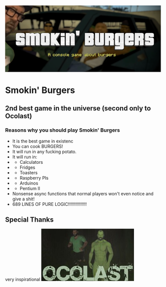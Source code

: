 ![a](https://github.com/GabrielSil46/smokin-burgers/blob/main/repo_imgs/banner.png)
# Smokin' Burgers
## 2nd best game in the universe (second only to Ocolast)

### Reasons why you should play Smokin' Burgers
- It is the best game in existenc
- You can cook BURGERS!
- It will run in any fucking potato.
- It will run in:
- - Calculators
- - Fridges
- - Toasters
- - Raspberry PIs
- - Arduinos
- - Pentium II
- Nonsense async functions that normal players won't even notice and give a shit!
- 689 LINES OF PURE LOGIC!!!!!!!!!!!!!!!

## Special Thanks
very inspirational
![oco](https://github.com/GabrielSil46/smokin-burgers/blob/main/repo_imgs/Chico_bioca_ocolast.jpg)

